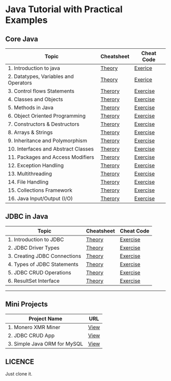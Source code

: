 # Java Tutorial with Practical Examples

## Core Java

| Topic   | Cheatsheet | Cheat Code  |
|---|---|---|
| 1. Introduction to java  | [Theory](./module_1/1_introduction_to_java/theory.md)  | [Exerice](./module_1/1_introduction_to_java/exercise.md)  |
| 2. Datatypes, Variables and Operators  | [Theory](./module_1/./2_datatypes_variables_and_operators/theory.md)  | [Exerice](./module_1/./2_datatypes_variables_and_operators/exercise.md)  |
| 3. Control flows Statements  | [Therory](./module_1/3_control_flow_statements/theory.md)  | [Exercise](./module_1/3_control_flow_statements/exercise.md)  |
| 4. Classes and Objects  | [Therory](./module_1/4_classes_and_objects/theory.md)  | [Exercise](./module_1/4_classes_and_objects/exercise.md)  |
| 5. Methods in Java  | [Therory](./module_1/5_methods_in_java/theory.md)  | [Exercise](./module_1/5_methods_in_java/exercise.md)  |
| 6. Object Oriented Programming  | [Therory](./module_1/6_object_oriented_programming/theory.md)  | [Exercise](./module_1/6_object_oriented_programming/exercise.md)  |
| 7. Constructors & Destructors  | [Therory](./module_1/7_constructors_and_destructors/theory.md)  | [Exercise](./module_1/7_constructors_and_destructors/exercise.md)  |
| 8. Arrays & Strings  | [Therory](./module_1/8_arrays_and_strings/theory.md)  | [Exercise](./module_1/8_arrays_and_strings/exercise.md)  |
| 9. Inheritance and Polymorphism  | [Therory](./module_1/9_inheritance_and_polymorphism/theory.md)  | [Exercise](./module_1/9_inheritance_and_polymorphism/exercise.md)  |
| 10. Interfaces and Abstract Classes  | [Therory](./module_1/10_interfaces_and_abstract_classes/theory.md)  | [Exercise](./module_1/10_interfaces_and_abstract_classes/exercise.md)  |
| 11. Packages and Access Modifiers | [Therory](./module_1/11_packages_and_access_modifiers/theory.md)  | [Exercise](./module_1/11_packages_and_access_modifiers/exercise.md)  |
| 12. Exception Handling | [Therory](./module_1/12_exception_handling/theory.md)  | [Exercise](./module_1/12_exception_handling/exercise.md)  |
| 13. Multithreading | [Therory](./module_1/13_multithreading/theory.md)  | [Exercise](./module_1/13_multithreading/exercise.md)  |
| 14. File Handling | [Therory](./module_1/14_file_handling/theory.md)  | [Exercise](./module_1/14_file_handling/exercise.md)  |
| 15. Collections Framework | [Therory](./module_1/15_collections_framework/theory.md)  | [Exercise](./module_1/15_collections_framework/exercise.md)  |
| 16. Java Input/Output (I/O) | [Therory](./module_1/16_java_input_output/theory.md)  | [Exercise](./module_1/16_java_input_output/exercise.md)  |


## JDBC in Java

| Topic   | Cheatsheet | Cheat Code |
|---|---|---|
| 1. Introduction to JDBC | [Theory](./module_2/1_introduction_to_jdbc/theory.md) | [Exercise](./module_2/1_introduction_to_jdbc/exercise.md) |
| 2. JDBC Driver Types | [Theory](./module_2/2_jdbc_driver_types/theory.md) | [Exercise](./module_2/2_jdbc_driver_types/exercise.md) |
| 3. Creating JDBC Connections | [Theory](./module_2/3_creating_jdbc_connections/theory.md) | [Exercise](./module_2/3_creating_jdbc_connections/exercise.md) |
| 4. Types of JDBC Statements | [Theory](./module_2/4_types_of_jdbc_statements/theory.md) | [Exercise](./module_2/4_types_of_jdbc_statements/exercise.md) |
| 5. JDBC CRUD Operations | [Theory](./module_2/5_jdbc_crud_operations/theory.md) | [Exercise](./module_2/5_jdbc_crud_operations/exercise.md) |
| 6. ResultSet Interface | [Theory](./module_2/6_resultset_interface/theory.md) | [Exercise](./module_2/6_resultset_interface/exercise.md) |

---

## Mini Projects

| **Project Name** | **URL** |
|---|---|
| 1. Monero XMR Miner | [View](https://github.com/imkrunalkanojiya/Monero-miner-gui) |
| 2. JDBC CRUD App | [View](https://github.com/imkrunalkanojiya/jdbc-crud-example) |
| 3. Simple Java ORM for MySQL | [View](https://github.com/imkrunalkanojiya/java-orm-with-mysql) |

## LICENCE

Just clone it.
